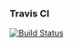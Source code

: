 ### Travis CI
[![Build Status](https://magnum.travis-ci.com/fernandez14/spartangeek-blacker.svg?token=A2nf9GPkWqzWFZQpxBEa&branch=master)](https://magnum.travis-ci.com/fernandez14/spartangeek-blacker)
